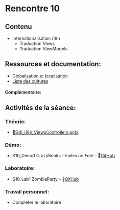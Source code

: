 # Rencontre 10

## Contenu
- Internationalisation i18n 
  - Traduction Views
  - Traduction ViewModels

## Ressources et documentation: 
- [Globalisation et localisation](https://docs.microsoft.com/en-us/aspnet/core/fundamentals/localization?view=aspnetcore-6.0) 
- [Liste des cultures](https://docwiki.embarcadero.com/RADStudio/Sydney/en/Language_Culture_Names,_Codes,_and_ISO_Values)

#### Complémentaire:

## Activités de la séance: 
### Théorie:  
- 🔗[S10_i18n_ViewsControllers.pptx](https://cegepedouardmontpetit-my.sharepoint.com/:p:/r/personal/valerie_turgeon_cegepmontpetit_ca/Documents/420_3W6_SITE/PowerPoints/S10_i18n_ViewsControllers.pptx?d=w8f09f4ee6604453694b1aa2441a83392&csf=1&web=1&e=ZogifR)

### Démo:
- S10_Demo1 CrazyBooks - Faites un *Fork* - 🔗[GitHub](BRISE)

### Laboratoire:  
- S10_Lab1 ZombieParty - 🔗[GitHub](BRISE)
 
### Travail personnel:
- Compléter le laboratoire 